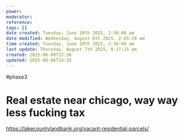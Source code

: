 ```yaml
---
power: 
moderator: 
reference: 
tags: []
date created: Tuesday, June 10th 2025, 2:36:08 am
date modified: Wednesday, August 6th 2025, 2:05:24 am
time created: Tuesday, June 10th 2025, 2:36:08 am
last update: Thursday, August 7th 2025, 9:27:15 pm
created: 2025-06-09T22:36
updated: 2025-08-06T14:15
---
```

#phase3 
# Real estate near chicago, way way less fucking tax
https://lakecountylandbank.org/vacant-residential-parcels/

# 